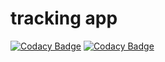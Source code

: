 # tracking app

[![Codacy Badge](https://api.codacy.com/project/badge/Grade/98e3991f993c46eea25875610cd5e86d)](https://app.codacy.com/app/grzegorz.gornisiewicz/trackingapp?utm_source=github.com&utm_medium=referral&utm_content=grzegorz-gornisiewicz/trackingapp&utm_campaign=Badge_Grade_Settings)
[![Codacy Badge](https://api.codacy.com/project/badge/Grade/98e3991f993c46eea25875610cd5e86d)](https://app.codacy.com/app/grzegorz.gornisiewicz/trackingapp?utm_source=github.com&utm_medium=referral&utm_content=grzegorz-gornisiewicz/trackingapp&utm_campaign=Badge_Grade_Dashboard)
